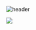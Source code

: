 ![header](https://capsule-render.vercel.app/api?type=egg&color=auto&height=300&section=header&text=capsule%20render&fontSize=90)

<a href="버튼을 눌렀을 때 이동할 링크" target="_blank"><img src="https://img.shields.io/badge/velog-#20C997?style=for-the-badge&logo=velog&logoColor=#20C997"/></a>

